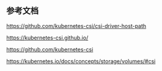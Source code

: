 











## 参考文档
https://github.com/kubernetes-csi/csi-driver-host-path

https://kubernetes-csi.github.io/

https://github.com/kubernetes-csi

https://kubernetes.io/docs/concepts/storage/volumes/#csi
